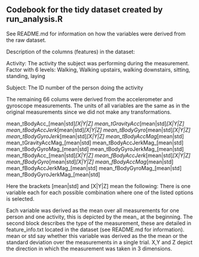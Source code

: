 ## Codebook for the tidy dataset created by run_analysis.R

See README.md for information on how the variables were derived from the raw dataset. 

Description of the columns (features) in the dataset:

Activity: The activity the subject was performing during the measurement. Factor with 6 levels: Walking, Walking upstairs, walking downstairs, sitting, standing, laying

Subject: The ID number of the person doing the activity

The remaining 66 colums were derived from the accelerometer and gyroscope measurements. The units of all variables are the same as in the original measurements since we did not make any transformations.  

mean_tBodyAcc_[mean|std]_[X|Y|Z]
mean_tGravityAcc_[mean|std]_[X|Y|Z]
mean_tBodyAccJerk_[mean|std]_[X|Y|Z]
mean_tBodyGyro_[mean|std]_[X|Y|Z]
mean_tBodyGyroJerk_[mean|std]_[X|Y|Z]
mean_tBodyAccMag_[mean|std]
mean_tGravityAccMag_[mean|std]
mean_tBodyAccJerkMag_[mean|std]
mean_tBodyGyroMag_[mean|std]
mean_tBodyGyroJerkMag_[mean|std]
mean_fBodyAcc_[mean|std]_[X|Y|Z]
mean_fBodyAccJerk_[mean|std]_[X|Y|Z]
mean_fBodyGyro_[mean|std]_[X|Y|Z]
mean_fBodyAccMag_[mean|std]
mean_fBodyAccJerkMag_[mean|std]
mean_fBodyGyroMag_[mean|std]
mean_fBodyGyroJerkMag_[mean|std]

Here the brackets [mean|std] and [X|Y|Z] mean the following: There is one variable each for each possible combination where one of the listed options is selected. 

Each variable was derived as the mean over all measurements for one person and one activity, this is depicted by the mean_ at the beginning. The second block describes the type of the measurement, these are detailed in feature_info.txt located in the dataset (see README.md for information). mean or std say whether this variable was derived as the the mean or the standard deviation over the measurements in a single trial. X,Y and Z depict the direction in which the measurement was taken in 3 dimensions. 